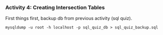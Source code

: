 ### Activity 4: Creating Intersection Tables

First things first, backup db from previous activity (sql quiz).
```
mysqldump -u root -h localhost -p sql_quiz_db > sql_quiz_backup.sql
```

